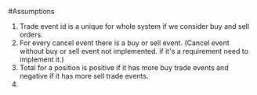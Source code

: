 #Assumptions

1. Trade event id is a unique for whole system if we consider buy and sell orders.
2. For every cancel event there is a buy or sell event. (Cancel event without buy or sell event not implemented. if it's 
   a requirement need to implement it.)
3. Total for a position is positive if it has more buy trade events and negative if it has more sell trade events.
4. 